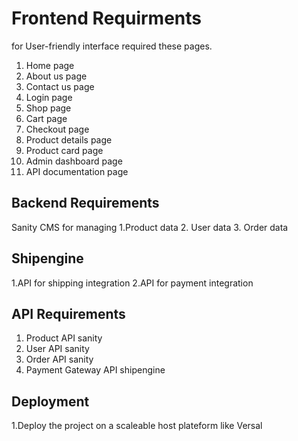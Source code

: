 # Frontend Requirments

for User-friendly interface required these pages.

1. Home page
2. About us page
3. Contact us page
4. Login page
5. Shop page
6. Cart page
7. Checkout page
8. Product details page
9. Product card page
10. Admin dashboard page
11. API documentation page


## Backend Requirements

Sanity CMS for managing
1.Product data
2. User data
3. Order data

## Shipengine

1.API for shipping integration
2.API for payment integration


## API Requirements

1. Product API sanity
2. User API sanity
3. Order API sanity
4. Payment Gateway API shipengine

## Deployment

1.Deploy the project on a scaleable host plateform like Versal


